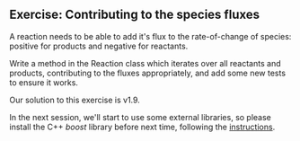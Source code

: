 Exercise: Contributing to the species fluxes
--------------------------------------------

A reaction needs to be able to add it's flux to the rate-of-change of species: positive for products and negative for reactants.

Write a method in the Reaction class which iterates over all reactants and products, contributing to the fluxes appropriately, and
add some new tests to ensure it works.

Our solution to this exercise is v1.9.

In the next session, we'll start to use some external libraries, so please install the C++ *boost* library before next time, 
following the [instructions](../appendices/install_boost.md).
